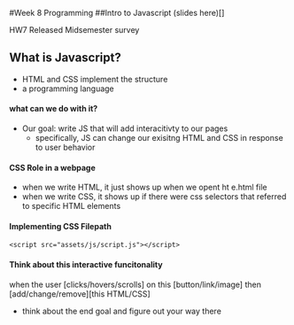 #Week 8 Programming
##Intro to Javascript
(slides here)[]

HW7 Released
Midsemester survey 

## What is Javascript?
- HTML and CSS implement the structure
- a programming language

#### what can we do with it?
- Our goal: write JS that will add interacitivty to our pages
  - specifically, JS can change our exisitng HTML and CSS in response to user behavior

#### CSS Role in a webpage
- when we write HTML, it just shows up when we opent ht e.html file
- when we write CSS, it shows up if there were css selectors that referred to specific HTML elements

#### Implementing CSS Filepath

```<script src="assets/js/script.js"></script>```

#### Think about this interactive funcitonality
when the user [clicks/hovers/scrolls] on this [button/link/image] then [add/change/remove][this HTML/CSS]

* think about the end goal and figure out your way there